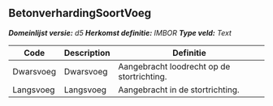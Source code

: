 ﻿## BetonverhardingSoortVoeg

*__Domeinlijst versie:__ d5*
*__Herkomst definitie:__ IMBOR*
*__Type veld:__ Text*

|__Code__ |__Description__ |__Definitie__	|
|	---	|	---	|   ---	| 
| Dwarsvoeg | Dwarsvoeg | Aangebracht loodrecht op de stortrichting. |
| Langsvoeg | Langsvoeg | Aangebracht in de stortrichting. |
